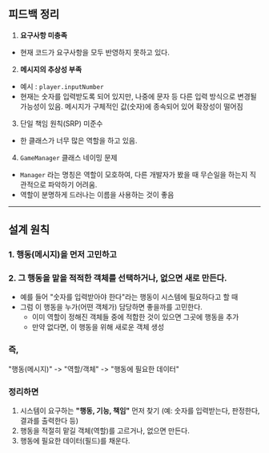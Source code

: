 ## 피드백 정리
1. **요구사항 미충족**
- 현재 코드가 요구사항을 모두 반영하지 못하고 있다.
2. **메시지의 추상성 부족**
- 예시 : `player.inputNumber`
- 현재는 숫자를 입력받도록 되어 있지만, 나중에 문자 등 다른 입력 방식으로 변경될 가능성이 있음. 메시지가 구체적인 값(숫자)에 종속되어 있어 확장성이 떨어짐
3. 단일 책임 원칙(SRP) 미준수
- 한 클래스가 너무 많은 역할을 하고 있음.
4. `GameManager` 클래스 네이밍 문제
- `Manager` 라는 명칭은 역할이 모호하여, 다른 개발자가 봤을 때 무슨일을 하는지 직관적으로 파악하기 어려움.
- 역할이 분명하게 드러나는 이름을 사용하는 것이 좋음

---
## 설계 원칙
### 1. 행동(메시지)을 먼저 고민하고
### 2. 그 행동을 맡을 적적한 객체를 선택하거나, 없으면 새로 만든다.
- 예를 들어 "숫자를 입력받아야 한다"라는 행동이 시스템에 필요하다고 할 때
- 그럼 이 행동을 누가(어떤 객체가) 담당하면 좋을까를 고민한다.
  - 이미 역할이 정해진 객체들 중에 적합한 것이 있으면 그곳에 행동을 추가
  - 만약 없다면, 이 행동을 위해 새로운 객체 생성

### 즉,
"행동(메시지)" -> "역할/객체" -> "행동에 필요한 데이터"
### 정리하면
1. 시스템이 요구하는 **"행동, 기능, 책임"** 먼저 찾기 (예: 숫자를 입력받는다, 판정한다, 결과를 출력한다 등)
2. 행동을 적절히 맡길 객체(역할)를 고르거나, 없으면 만든다.
3. 행동에 필요한 데이터(필드)를 채운다.